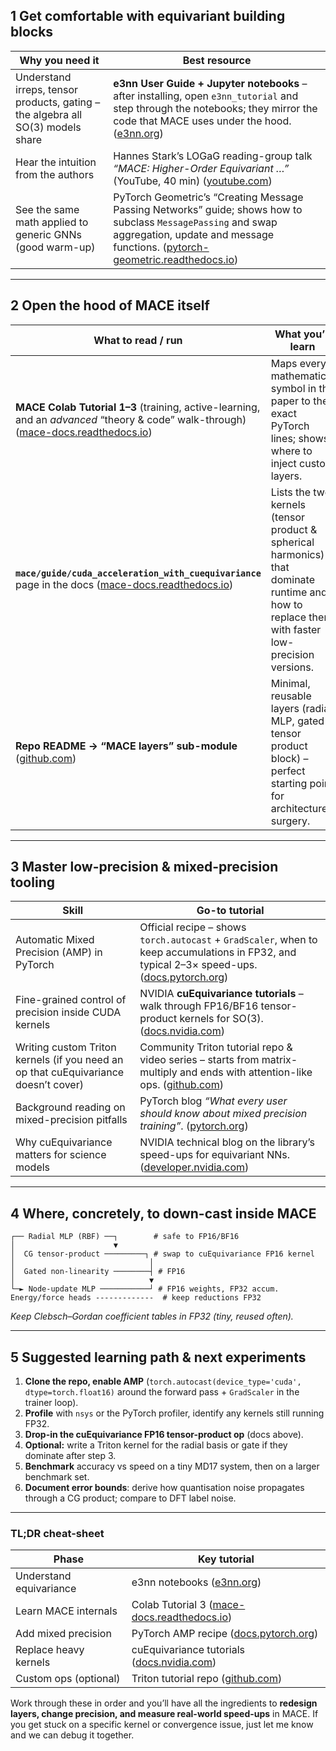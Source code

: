 

## 1  Get comfortable with equivariant building blocks

| Why you need it                                                                 | Best resource                                                                                                                                                                                     |
| ------------------------------------------------------------------------------- | ------------------------------------------------------------------------------------------------------------------------------------------------------------------------------------------------- |
| Understand irreps, tensor products, gating – the algebra all SO(3) models share | **e3nn User Guide + Jupyter notebooks** – after installing, open `e3nn_tutorial` and step through the notebooks; they mirror the code that MACE uses under the hood. ([e3nn.org][1])              |
| Hear the intuition from the authors                                             | Hannes Stark’s LOGaG reading-group talk *“MACE: Higher-Order Equivariant …”* (YouTube, 40 min) ([youtube.com][2])                                                                                 |
| See the same math applied to generic GNNs (good warm-up)                        | PyTorch Geometric’s “Creating Message Passing Networks” guide; shows how to subclass `MessagePassing` and swap aggregation, update and message functions. ([pytorch-geometric.readthedocs.io][3]) |

---

## 2  Open the hood of MACE itself

| What to read / run                                                                                                                      | What you’ll learn                                                                                                                              |
| --------------------------------------------------------------------------------------------------------------------------------------- | ---------------------------------------------------------------------------------------------------------------------------------------------- |
| **MACE Colab Tutorial 1–3** (training, active-learning, and an *advanced* “theory & code” walk-through) ([mace-docs.readthedocs.io][4]) | Maps every mathematical symbol in the paper to the exact PyTorch lines; shows where to inject custom layers.                                   |
| **`mace/guide/cuda_acceleration_with_cuequivariance`** page in the docs ([mace-docs.readthedocs.io][5])                                 | Lists the two kernels (tensor product & spherical harmonics) that dominate runtime and how to replace them with faster low-precision versions. |
| **Repo README → “MACE layers” sub-module** ([github.com][6])                                                                            | Minimal, reusable layers (radial MLP, gated tensor product block) – perfect starting point for architecture surgery.                           |

---

## 3  Master low-precision & mixed-precision tooling

| Skill                                                                               | Go-to tutorial                                                                                                                                   |
| ----------------------------------------------------------------------------------- | ------------------------------------------------------------------------------------------------------------------------------------------------ |
| Automatic Mixed Precision (AMP) in PyTorch                                          | Official recipe – shows `torch.autocast` + `GradScaler`, when to keep accumulations in FP32, and typical 2–3× speed-ups. ([docs.pytorch.org][7]) |
| Fine-grained control of precision inside CUDA kernels                               | NVIDIA **cuEquivariance tutorials** – walk through FP16/BF16 tensor-product kernels for SO(3). ([docs.nvidia.com][8])                            |
| Writing custom Triton kernels (if you need an op that cuEquivariance doesn’t cover) | Community Triton tutorial repo & video series – starts from matrix-multiply and ends with attention-like ops. ([github.com][9])                  |
| Background reading on mixed-precision pitfalls                                      | PyTorch blog *“What every user should know about mixed precision training”*. ([pytorch.org][10])                                                 |
| Why cuEquivariance matters for science models                                       | NVIDIA technical blog on the library’s speed-ups for equivariant NNs. ([developer.nvidia.com][11])                                               |

---

## 4  Where, concretely, to down-cast inside MACE

```
┌── Radial MLP (RBF) ──┐        # safe to FP16/BF16
│                      ▼
│  CG tensor-product ─────────┐ # swap to cuEquivariance FP16 kernel
│                              │
│  Gated non-linearity ────────┤ # FP16
│                              ▼
└─► Node-update MLP ───────────┘ # FP16 weights, FP32 accum.
Energy/force heads -------------  # keep reductions FP32
```

*Keep Clebsch–Gordan coefficient tables in FP32 (tiny, reused often).*

---

## 5  Suggested learning path & next experiments

1. **Clone the repo, enable AMP** (`torch.autocast(device_type='cuda', dtype=torch.float16)` around the forward pass + `GradScaler` in the trainer loop).
2. **Profile** with `nsys` or the PyTorch profiler, identify any kernels still running FP32.
3. **Drop-in the cuEquivariance FP16 tensor-product op** (docs above).
4. **Optional:** write a Triton kernel for the radial basis or gate if they dominate after step 3.
5. **Benchmark** accuracy vs speed on a tiny MD17 system, then on a larger benchmark set.
6. **Document error bounds**: derive how quantisation noise propagates through a CG product; compare to DFT label noise.

---

### TL;DR cheat-sheet

| Phase                   | Key tutorial                                     |
| ----------------------- | ------------------------------------------------ |
| Understand equivariance | e3nn notebooks ([e3nn.org][1])                   |
| Learn MACE internals    | Colab Tutorial 3 ([mace-docs.readthedocs.io][4]) |
| Add mixed precision     | PyTorch AMP recipe ([docs.pytorch.org][7])       |
| Replace heavy kernels   | cuEquivariance tutorials ([docs.nvidia.com][8])  |
| Custom ops (optional)   | Triton tutorial repo ([github.com][9])           |

Work through these in order and you’ll have all the ingredients to **redesign layers, change precision, and measure real-world speed-ups** in MACE. If you get stuck on a specific kernel or convergence issue, just let me know and we can debug it together.

[1]: https://e3nn.org/ "Welcome to e3nn! {#welcome} | e3nn"
[2]: https://www.youtube.com/watch?v=I9Y2le9e74A&utm_source=chatgpt.com "MACE: Higher Order Equivariant Message Passing Neural Networks ..."
[3]: https://pytorch-geometric.readthedocs.io/en/2.6.1/notes/create_gnn.html "Creating Message Passing Networks — pytorch_geometric  documentation"
[4]: https://mace-docs.readthedocs.io/en/latest/examples/tutorials.html "Tutorials on MACE training and architecture — mace 0.3.13 documentation"
[5]: https://mace-docs.readthedocs.io/en/latest/guide/intro.html "Introduction — mace 0.3.13 documentation"
[6]: https://github.com/ACEsuit/mace "GitHub - ACEsuit/mace: MACE - Fast and accurate machine learning interatomic potentials with higher order equivariant message passing."
[7]: https://docs.pytorch.org/tutorials/recipes/recipes/amp_recipe.html "Automatic Mixed Precision — PyTorch Tutorials 2.7.0+cu126 documentation"
[8]: https://docs.nvidia.com/cuda/cuequivariance/tutorials/index.html "Tutorials — cuEquivariance"
[9]: https://github.com/VikParuchuri/triton_tutorial/?utm_source=chatgpt.com "Tutorials for Triton, a language for writing gpu kernels - GitHub"
[10]: https://pytorch.org/blog/what-every-user-should-know-about-mixed-precision-training-in-pytorch/?utm_source=chatgpt.com "What Every User Should Know About Mixed Precision Training in ..."
[11]: https://developer.nvidia.com/blog/accelerate-drug-and-material-discovery-with-new-math-library-nvidia-cuequivariance/?utm_source=chatgpt.com "Accelerate Drug and Material Discovery with New Math Library ..."
